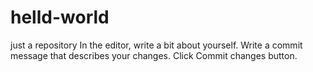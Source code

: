 # helld-world
just a repository
In the editor, write a bit about yourself.
Write a commit message that describes your changes.
Click Commit changes button.
